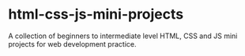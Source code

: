 # html-css-js-mini-projects
A collection of beginners to intermediate level HTML, CSS and JS  mini projects for web development practice.

